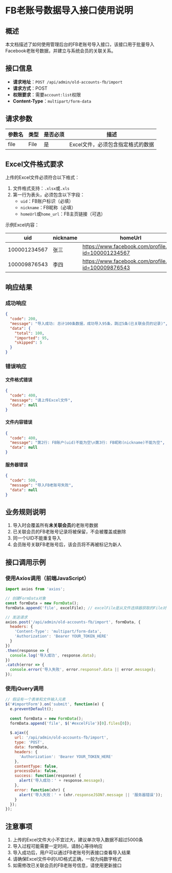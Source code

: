 # FB老账号数据导入接口使用说明

## 概述

本文档描述了如何使用管理后台的FB老账号导入接口，该接口用于批量导入Facebook老账号数据，并建立与系统会员的关联关系。

## 接口信息

- **请求地址**：`POST /api/admin/old-accounts-fb/import`
- **请求方式**：POST
- **权限要求**：需要`account:list`权限
- **Content-Type**：`multipart/form-data`

## 请求参数

| 参数名 | 类型 | 是否必须 | 描述 |
|-------|------|---------|------|
| file | File | 是 | Excel文件，必须包含指定格式的数据 |

## Excel文件格式要求

上传的Excel文件必须符合以下格式：

1. 文件格式支持：`.xlsx`或`.xls`
2. 第一行为表头，必须包含以下字段：
   - `uid`：FB账户标识（必填）
   - `nickname`：FB昵称（必填）
   - `homeUrl`或`home_url`：FB主页链接（可选）

示例Excel内容：

| uid | nickname | homeUrl |
|-----|----------|---------|
| 100001234567 | 张三 | https://www.facebook.com/profile.php?id=100001234567 |
| 100009876543 | 李四 | https://www.facebook.com/profile.php?id=100009876543 |

## 响应结果

### 成功响应

```json
{
  "code": 200,
  "message": "导入成功: 总计100条数据，成功导入95条，跳过5条(已关联会员的记录)",
  "data": {
    "total": 100,
    "imported": 95,
    "skipped": 5
  }
}
```

### 错误响应

#### 文件格式错误

```json
{
  "code": 400,
  "message": "请上传Excel文件",
  "data": null
}
```

#### 文件内容错误

```json
{
  "code": 400,
  "message": "第2行: FB账户(uid)不能为空\n第3行: FB昵称(nickname)不能为空",
  "data": null
}
```

#### 服务器错误

```json
{
  "code": 500,
  "message": "导入FB老账号失败",
  "data": null
}
```

## 业务规则说明

1. 导入时会覆盖所有**未关联会员**的老账号数据
2. 已关联会员的FB老账号记录将被保留，不会被覆盖或删除
3. 同一个UID不能重复导入
4. 会员账号关联FB老账号后，该会员将不再被标记为新人

## 接口调用示例

### 使用Axios调用（前端JavaScript）

```javascript
import axios from 'axios';

// 创建FormData对象
const formData = new FormData();
formData.append('file', excelFile); // excelFile是从文件选择器获取的File对象

// 发送请求
axios.post('/api/admin/old-accounts-fb/import', formData, {
  headers: {
    'Content-Type': 'multipart/form-data',
    'Authorization': 'Bearer YOUR_TOKEN_HERE'
  }
})
.then(response => {
  console.log('导入成功', response.data);
})
.catch(error => {
  console.error('导入失败', error.response?.data || error.message);
});
```

### 使用jQuery调用

```javascript
// 假设有一个表单和文件输入元素
$('#importForm').on('submit', function(e) {
  e.preventDefault();
  
  const formData = new FormData();
  formData.append('file', $('#excelFile')[0].files[0]);
  
  $.ajax({
    url: '/api/admin/old-accounts-fb/import',
    type: 'POST',
    data: formData,
    headers: {
      'Authorization': 'Bearer YOUR_TOKEN_HERE'
    },
    contentType: false,
    processData: false,
    success: function(response) {
      alert('导入成功：' + response.message);
    },
    error: function(xhr) {
      alert('导入失败：' + (xhr.responseJSON?.message || '服务器错误'));
    }
  });
});
```

## 注意事项

1. 上传的Excel文件大小不宜过大，建议单次导入数据不超过5000条
2. 导入过程可能需要一定时间，请耐心等待响应
3. 导入成功后，用户可以通过FB老账号列表接口查看导入结果
4. 请确保Excel文件中的UID格式正确，一般为纯数字格式
5. 如需修改已关联会员的FB老账号信息，请使用更新接口 